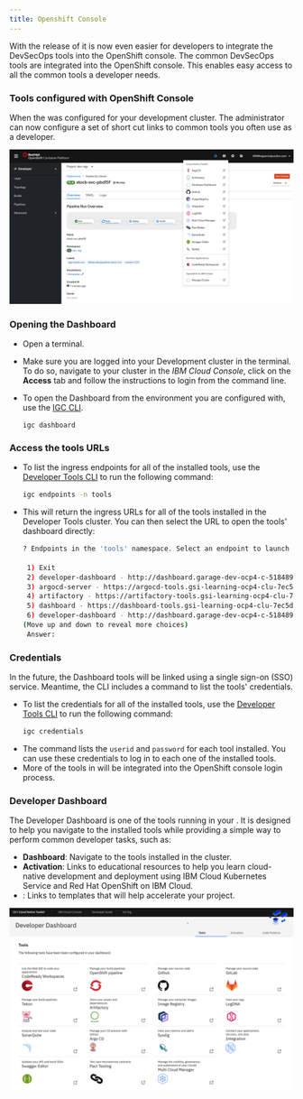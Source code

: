 ```yaml
---
title: Openshift Console
---
```



With the release of **<Globals name="ocp" />** it is now even easier for
 developers to integrate the DevSecOps tools into the OpenShift console. The
  common DevSecOps tools are integrated into the OpenShift console. This enables
   easy access to all the common tools a developer needs.

### Tools configured with OpenShift Console

When the <Globals name="shortName" /> was configured for your development
 cluster. The administrator can now configure a set of short cut links to
  common tools you often use as a developer.

![OpenShift Links](../images/console/openshift-console-tools.png)

### Opening the Dashboard

- Open a terminal.
- Make sure you are logged into your Development cluster in the terminal. To do so, navigate to your cluster in the _IBM Cloud Console_, click on the **Access** tab and
follow the instructions to login from the command line.

- To open the Dashboard from the environment you are configured with, use the [IGC CLI](/getting-started/cli#dashboard).
    ```
    igc dashboard
    ```

### Access the tools URLs

- To list the ingress endpoints for all of the installed tools, use the [Developer Tools CLI](../getting-started/cli) to run the following command:
    ```bash
    igc endpoints -n tools
    ```

- This will return the ingress URLs for all of the tools installed in the Developer Tools cluster. You can then select the URL to open the tools' dashboard directly:
    ```bash
   ? Endpoints in the 'tools' namespace. Select an endpoint to launch the default browser or 'Exit'.

     1) Exit
     2) developer-dashboard - http://dashboard.garage-dev-ocp4-c-518489-0143c5dd31acd8e030a1d6e0ab1380e3-0000.us-east.containers.appdomain.cloud
     3) argocd-server - https://argocd-tools.gsi-learning-ocp4-clu-7ec5d722a0ab3f463fdc90eeb94dbc70-0001.eu-gb.containers.appdomain.cloud
     4) artifactory - https://artifactory-tools.gsi-learning-ocp4-clu-7ec5d722a0ab3f463fdc90eeb94dbc70-0001.eu-gb.containers.appdomain.cloud
     5) dashboard - https://dashboard-tools.gsi-learning-ocp4-clu-7ec5d722a0ab3f463fdc90eeb94dbc70-0001.eu-gb.containers.appdomain.cloud
     6) developer-dashboard - http://dashboard.garage-dev-ocp4-c-518489-0143c5dd31acd8e030a1d6e0ab1380e3-0000.us-east.containers.appdomain.cloud
   (Move up and down to reveal more choices)
     Answer:
    ```

### Credentials

In the future, the Dashboard tools will be linked using a single sign-on (SSO) service.
Meantime, the CLI includes a command to list the tools' credentials.

- To list the credentials for all of the installed tools, use the [Developer Tools CLI](../getting-started/cli) to run the following command:
    ```bash
    igc credentials
    ```
- The command lists the `userid` and `password` for each tool installed. You can use these credentials to log in to each one of the installed tools.
- More of the tools in <Globals name="ocp" /> will be integrated into the
 OpenShift console login process.

### Developer Dashboard

The Developer Dashboard is one of the tools running in your <Globals name="env" />. It is designed to help you navigate to the installed tools while providing a simple way to perform common developer tasks, such as:
- **Dashboard**: Navigate to the tools installed in the cluster.
- **Activation**: Links to educational resources to help you learn cloud-native development and deployment using IBM Cloud Kubernetes Service and Red Hat OpenShift on IBM Cloud.
- **<Globals name="templates" />**: Links to templates that will help accelerate your project.

![Developer Dashboard](../images/console/developer-dashboard.png)
